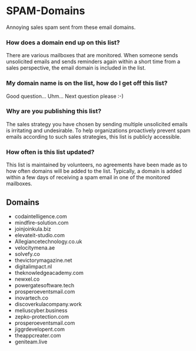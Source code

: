 # SPAM-Domains
Annoying sales spam sent from these email domains.

### How does a domain end up on this list?
There are various mailboxes that are monitored. When someone sends unsolicited emails and sends reminders again within a short time from a sales perspective, the email domain is included in the list.

### My domain name is on the list, how do I get off this list?
Good question... Uhm... Next question please :-)

### Why are you publishing this list?
The sales strategy you have chosen by sending multiple unsolicited emails is irritating and undesirable. To help organizations proactively prevent spam emails according to such sales strategies, this list is publicly accessible.

### How often is this list updated?
This list is maintained by volunteers, no agreements have been made as to how often domains will be added to the list. Typically, a domain is added within a few days of receiving a spam email in one of the monitored mailboxes.

## Domains
- codaintelligence.com
- mindfire-solution.com
- joinjoinkula.biz
- elevateit-studio.com
- Allegiancetechnology.co.uk
- velocitymena.ae
- solvefy.co
- thevictorymagazine.net
- digitalimpact.nl
- theknowledgeacademy.com
- newxel.co
- powergatesoftware.tech
- prosperoeventsmail.com
- inovartech.co
- discoverkulacompany.work
- meliuscyber.business
- zepko-protection.com
- prosperoeventsmail.com
- jiggrdevelopent.com
- theappcreater.com
- geniteam.live
